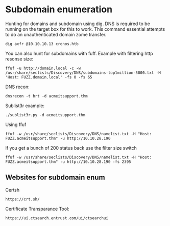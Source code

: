 # Subdomain enumeration

Hunting for domains and subdomain using dig. DNS is required to be running on the target box for this to work. This command essential attempts to do an unauthenticated domain zome transfer. 

```
dig axfr @10.10.10.13 cronos.htb
```

You can also hunt for subdomains with fuff. Example with filtering http resonse size:

```
ffuf -u http://domain.local -c -w /usr/share/seclists/Discovery/DNS/subdomains-top1million-5000.txt -H 'Host: FUZZ.domain.local' -fs 0 -fs 65
```

DNS recon:
```
dnsrecon -t brt -d acmeitsupport.thm
```

Sublist3r example:
```
./sublist3r.py -d acmeitsupport.thm
```

Using ffuf
```
ffuf -w /usr/share/seclists/Discovery/DNS/namelist.txt -H "Host: FUZZ.acmeitsupport.thm" -u http://10.10.28.190
```

If you get a bunch of 200 status back use the filter size switch
```
ffuf -w /usr/share/seclists/Discovery/DNS/namelist.txt -H "Host: FUZZ.acmeitsupport.thm" -u http://10.10.28.190 -fs 2395
```

## Websites for subdomain enum

Certsh
```
https://crt.sh/
```

Certificate Transparance Tool:
```
https://ui.ctsearch.entrust.com/ui/ctsearchui
```
